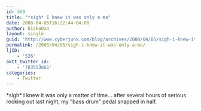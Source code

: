 ```yaml
---
id: 360
title: "*sigh* I knew it was only a ma"
date: 2008-04-05T16:22:44-04:00
author: DizkoDan
layout: single
guid: 'http://www.cyberjunx.com/blog/archives/2008/04/05/sigh-i-knew-it-was-only-a-ma/'
permalink: /2008/04/05/sigh-i-knew-it-was-only-a-ma/
ljID:
    - '526'
aktt_twitter_id:
    - '783553861'
categories:
    - Twitter
---
```


\*sigh\* I knew it was only a matter of time… after several hours of serious rocking out last night, my "bass drum" pedal snapped in half.